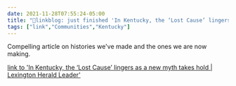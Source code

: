 ```yaml
---
date: 2021-11-28T07:55:24-05:00
title: "🔗linkblog: just finished 'In Kentucky, the ‘Lost Cause’ lingers as a new myth takes hold | Lexington Herald Leader'"
tags: ["link","Communities","Kentucky"]
---
```

Compelling article on histories we've made and the ones we are now making.
 
[link to 'In Kentucky, the ‘Lost Cause’ lingers as a new myth takes hold | Lexington Herald Leader'](https://www.kentucky.com/news/politics-government/article252983683.html)
